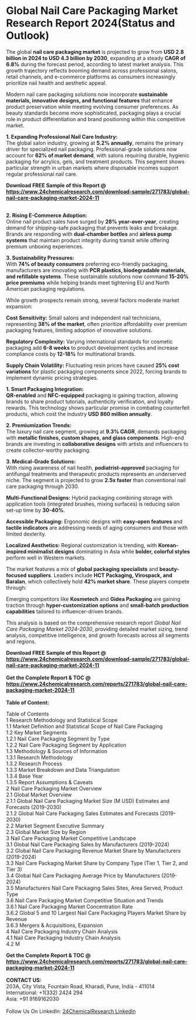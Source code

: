 <h1>Global Nail Care Packaging Market Research Report 2024(Status and Outlook)</h1><p>The global <strong>nail care packaging market</strong> is projected to grow from <strong>USD 2.8 billion in 2024 to USD 4.3 billion by 2030</strong>, expanding at a steady <strong>CAGR of 6.8%</strong> during the forecast period, according to latest market analysis. This growth trajectory reflects booming demand across professional salons, retail channels, and e-commerce platforms as consumers increasingly prioritize nail health and aesthetic appeal.</p><p>Modern nail care packaging solutions now incorporate <strong>sustainable materials, innovative designs, and functional features</strong> that enhance product preservation while meeting evolving consumer preferences. As beauty standards become more sophisticated, packaging plays a crucial role in product differentiation and brand positioning within this competitive market.</p><p><strong>1. Expanding Professional Nail Care Industry:</strong><br>
The global salon industry, growing at <strong>5.2% annually</strong>, remains the primary driver for specialized nail packaging. Professional-grade solutions now account for <strong>62% of market demand</strong>, with salons requiring durable, hygienic packaging for acrylics, gels, and treatment products. This segment shows particular strength in urban markets where disposable incomes support regular professional nail care.</p><div><b>Download FREE Sample of this Report @ 
            <a href="https://www.24chemicalresearch.com/download-sample/271783/global-nail-care-packaging-market-2024-11">
            https://www.24chemicalresearch.com/download-sample/271783/global-nail-care-packaging-market-2024-11</a></b></div><br><p><strong>2. Rising E-Commerce Adoption:</strong><br>
Online nail product sales have surged by <strong>28% year-over-year</strong>, creating demand for shipping-safe packaging that prevents leaks and breakage. Brands are responding with <strong>dual-chamber bottles</strong> and <strong>airless pump systems</strong> that maintain product integrity during transit while offering premium unboxing experiences.</p><p><strong>3. Sustainability Pressures:</strong><br>
With <strong>74% of beauty consumers</strong> preferring eco-friendly packaging, manufacturers are innovating with <strong>PCR plastics, biodegradable materials, and refillable systems</strong>. These sustainable solutions now command <strong>15-20% price premiums</strong> while helping brands meet tightening EU and North American packaging regulations.</p><p>While growth prospects remain strong, several factors moderate market expansion:</p><p><strong>Cost Sensitivity:</strong> Small salons and independent nail technicians, representing <strong>38% of the market</strong>, often prioritize affordability over premium packaging features, limiting adoption of innovative solutions.</p><p><strong>Regulatory Complexity:</strong> Varying international standards for cosmetic packaging add <strong>6-8 weeks</strong> to product development cycles and increase compliance costs by <strong>12-18%</strong> for multinational brands.</p><p><strong>Supply Chain Volatility:</strong> Fluctuating resin prices have caused <strong>25% cost variations</strong> for plastic packaging components since 2022, forcing brands to implement dynamic pricing strategies.</p><p><strong>1. Smart Packaging Integration:</strong><br>
<strong>QR-enabled</strong> and <strong>NFC-equipped</strong> packaging is gaining traction, allowing brands to share product tutorials, authenticity verification, and loyalty rewards. This technology shows particular promise in combating counterfeit products, which cost the industry <strong>USD 860 million annually</strong>.</p><p><strong>2. Premiumization Trends:</strong><br>
The luxury nail care segment, growing at <strong>9.3% CAGR</strong>, demands packaging with <strong>metallic finishes, custom shapes, and glass components</strong>. High-end brands are investing in <strong>collaborative designs</strong> with artists and influencers to create collector-worthy packaging.</p><p><strong>3. Medical-Grade Solutions:</strong><br>
With rising awareness of nail health, <strong>podiatrist-approved</strong> packaging for antifungal treatments and therapeutic products represents an underserved niche. The segment is projected to grow <strong>2.5x faster</strong> than conventional nail care packaging through 2030.</p><p><strong>Multi-Functional Designs:</strong> Hybrid packaging combining storage with application tools (integrated brushes, mixing surfaces) is reducing salon set-up time by <strong>30-40%</strong>.</p><p><strong>Accessible Packaging:</strong> Ergonomic designs with <strong>easy-open features</strong> and <strong>tactile indicators</strong> are addressing needs of aging consumers and those with limited dexterity.</p><p><strong>Localized Aesthetics:</strong> Regional customization is trending, with <strong>Korean-inspired minimalist designs</strong> dominating in Asia while <strong>bolder, colorful styles</strong> perform well in Western markets.</p><p>The market features a mix of <strong>global packaging specialists</strong> and <strong>beauty-focused suppliers</strong>. Leaders include <strong>HCT Packaging, Virospack, and Baralan</strong>, which collectively hold <strong>42% market share</strong>. These players compete through:</p><p>Emerging competitors like <strong>Kosmetech</strong> and <strong>Gidea Packaging</strong> are gaining traction through <strong>hyper-customization options</strong> and <strong>small-batch production capabilities</strong> tailored to influencer-driven brands.</p><p>This analysis is based on the comprehensive research report <em>Global Nail Care Packaging Market 2024-2030</em>, providing detailed market sizing, trend analysis, competitive intelligence, and growth forecasts across all segments and regions.</p><div><b>Download FREE Sample of this Report @ 
            <a href="https://www.24chemicalresearch.com/download-sample/271783/global-nail-care-packaging-market-2024-11">
            https://www.24chemicalresearch.com/download-sample/271783/global-nail-care-packaging-market-2024-11</a></b></div><br><div><b>Get the Complete Report & TOC @ 
            <a href="https://www.24chemicalresearch.com/reports/271783/global-nail-care-packaging-market-2024-11">
            https://www.24chemicalresearch.com/reports/271783/global-nail-care-packaging-market-2024-11</a></b></div><br>
            <b>Table of Content:</b><p>Table of Contents<br />
1 Research Methodology and Statistical Scope<br />
1.1 Market Definition and Statistical Scope of Nail Care Packaging<br />
1.2 Key Market Segments<br />
1.2.1 Nail Care Packaging Segment by Type<br />
1.2.2 Nail Care Packaging Segment by Application<br />
1.3 Methodology & Sources of Information<br />
1.3.1 Research Methodology<br />
1.3.2 Research Process<br />
1.3.3 Market Breakdown and Data Triangulation<br />
1.3.4 Base Year<br />
1.3.5 Report Assumptions & Caveats<br />
2 Nail Care Packaging Market Overview<br />
2.1 Global Market Overview<br />
2.1.1 Global Nail Care Packaging Market Size (M USD) Estimates and Forecasts (2019-2030)<br />
2.1.2 Global Nail Care Packaging Sales Estimates and Forecasts (2019-2030)<br />
2.2 Market Segment Executive Summary<br />
2.3 Global Market Size by Region<br />
3 Nail Care Packaging Market Competitive Landscape<br />
3.1 Global Nail Care Packaging Sales by Manufacturers (2019-2024)<br />
3.2 Global Nail Care Packaging Revenue Market Share by Manufacturers (2019-2024)<br />
3.3 Nail Care Packaging Market Share by Company Type (Tier 1, Tier 2, and Tier 3)<br />
3.4 Global Nail Care Packaging Average Price by Manufacturers (2019-2024)<br />
3.5 Manufacturers Nail Care Packaging Sales Sites, Area Served, Product Type<br />
3.6 Nail Care Packaging Market Competitive Situation and Trends<br />
3.6.1 Nail Care Packaging Market Concentration Rate<br />
3.6.2 Global 5 and 10 Largest Nail Care Packaging Players Market Share by Revenue<br />
3.6.3 Mergers & Acquisitions, Expansion<br />
4 Nail Care Packaging Industry Chain Analysis<br />
4.1 Nail Care Packaging Industry Chain Analysis<br />
4.2 M</p><div><b>Get the Complete Report & TOC @ 
            <a href="https://www.24chemicalresearch.com/reports/271783/global-nail-care-packaging-market-2024-11">
            https://www.24chemicalresearch.com/reports/271783/global-nail-care-packaging-market-2024-11</a></b></div><br><b>CONTACT US:</b><br>
            203A, City Vista, Fountain Road, Kharadi, Pune, India - 411014<br>
            International: +1(332) 2424 294<br>
            Asia: +91 9169162030 <br><br>
            Follow Us On LinkedIn: <a href="https://www.linkedin.com/company/24chemicalresearch/">24ChemicalResearch LinkedIn</a>